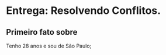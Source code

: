 # Entrega: Resolvendo Conflitos.

## Primeiro fato sobre <Jaqueline>

Tenho 28 anos e sou de São Paulo;
